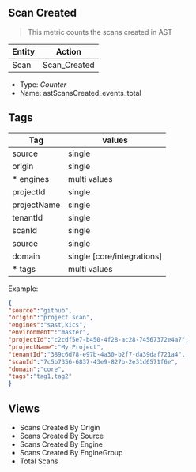 ## Scan Created
> This metric counts the scans created in AST

| Entity        | Action |
| ------------- | ------------- |
| Scan          | Scan_Created  |


- Type: *Counter*
- Name: astScansCreated_events_total



## Tags

| Tag           | values  |
| ------------- | ------------- |
| source        | single  |
| origin        | single  |
| * engines     | multi values  |
| projectId     | single  |
| projectName   | single  |
| tenantId      | single  |
| scanId        | single  |
| source        | single  |
| domain        | single [core/integrations]  |
| * tags        | multi values  |



Example:

```json
{
"source":"github",
"origin":"project scan",
"engines":"sast,kics",
"environment":"master",
"projectId":"c2cdf5e7-b450-4f28-ac28-74567372e4a7",
"projectName":"My Project",
"tenantId":"389c6d78-e97b-4a30-b2f7-da39daf721a4",
"scanId":"7c5b7356-6837-43e9-827b-2e31d6571f6e",
"domain":"core",
"tags":"tag1,tag2"
} 
```

## Views 
- Scans Created  By Origin 
- Scans Created  By Source
- Scans Created  By Engine
- Scans Created  By EngineGroup
- Total Scans


 
